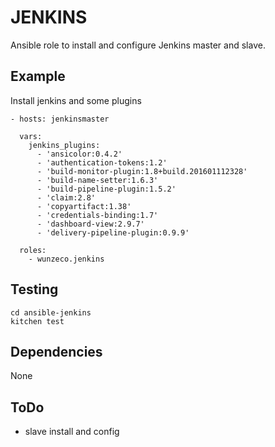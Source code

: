 JENKINS
=======

Ansible role to install and configure Jenkins master and slave.


## Example
 
Install jenkins and some plugins

```
- hosts: jenkinsmaster

  vars:
    jenkins_plugins:
      - 'ansicolor:0.4.2'
      - 'authentication-tokens:1.2'
      - 'build-monitor-plugin:1.8+build.201601112328'
      - 'build-name-setter:1.6.3'
      - 'build-pipeline-plugin:1.5.2'
      - 'claim:2.8'
      - 'copyartifact:1.38'
      - 'credentials-binding:1.7'
      - 'dashboard-view:2.9.7'
      - 'delivery-pipeline-plugin:0.9.9'  

  roles:
    - wunzeco.jenkins
```


## Testing

```
cd ansible-jenkins
kitchen test
```


## Dependencies
None


## ToDo
- slave install and config
